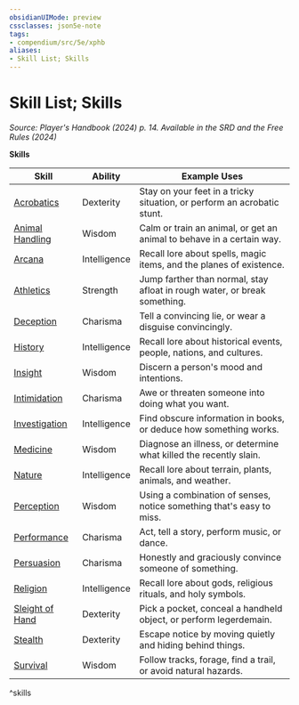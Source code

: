 ```yaml
---
obsidianUIMode: preview
cssclasses: json5e-note
tags:
- compendium/src/5e/xphb
aliases:
- Skill List; Skills
---
```

# Skill List; Skills
*Source: Player's Handbook (2024) p. 14. Available in the <span title='Systems Reference Document (5.2)'>SRD</span> and the Free Rules (2024)* 

**Skills**

| Skill | Ability | Example Uses |
|-------|---------|--------------|
| [Acrobatics](skills.md#Acrobatics) | Dexterity | Stay on your feet in a tricky situation, or perform an acrobatic stunt. |
| [Animal Handling](skills.md#Animal%20Handling) | Wisdom | Calm or train an animal, or get an animal to behave in a certain way. |
| [Arcana](skills.md#Arcana) | Intelligence | Recall lore about spells, magic items, and the planes of existence. |
| [Athletics](skills.md#Athletics) | Strength | Jump farther than normal, stay afloat in rough water, or break something. |
| [Deception](skills.md#Deception) | Charisma | Tell a convincing lie, or wear a disguise convincingly. |
| [History](skills.md#History) | Intelligence | Recall lore about historical events, people, nations, and cultures. |
| [Insight](skills.md#Insight) | Wisdom | Discern a person's mood and intentions. |
| [Intimidation](skills.md#Intimidation) | Charisma | Awe or threaten someone into doing what you want. |
| [Investigation](skills.md#Investigation) | Intelligence | Find obscure information in books, or deduce how something works. |
| [Medicine](skills.md#Medicine) | Wisdom | Diagnose an illness, or determine what killed the recently slain. |
| [Nature](skills.md#Nature) | Intelligence | Recall lore about terrain, plants, animals, and weather. |
| [Perception](skills.md#Perception) | Wisdom | Using a combination of senses, notice something that's easy to miss. |
| [Performance](skills.md#Performance) | Charisma | Act, tell a story, perform music, or dance. |
| [Persuasion](skills.md#Persuasion) | Charisma | Honestly and graciously convince someone of something. |
| [Religion](skills.md#Religion) | Intelligence | Recall lore about gods, religious rituals, and holy symbols. |
| [Sleight of Hand](skills.md#Sleight%20of%20Hand) | Dexterity | Pick a pocket, conceal a handheld object, or perform legerdemain. |
| [Stealth](skills.md#Stealth) | Dexterity | Escape notice by moving quietly and hiding behind things. |
| [Survival](skills.md#Survival) | Wisdom | Follow tracks, forage, find a trail, or avoid natural hazards. |
^skills